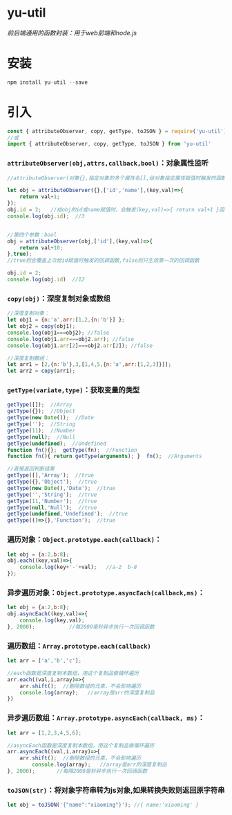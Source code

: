 # yu-util
  *前后端通用的函数封装：用于web前端和node.js*
# 安装
```javascript
npm install yu-util --save
```


# 引入
```javascript
const { attributeObserver, copy, getType, toJSON } = require('yu-util');
//或
import { attributeObserver, copy, getType, toJSON } from 'yu-util' 
```  


### `attributeObserver(obj,attrs,callback,bool)`：对象属性监听
```javascript
//attributeObserver(对象{},指定对象的多个属性名[],给对象指定属性赋值时触发的函数,布尔值)

let obj = attributeObserver({},['id','name'],(key,val)=>{
	return val+1;
});
obj.id = 2;   //给obj的id或name赋值时，会触发(key,val)=>{ return val+1 }函数
console.log(obj.id);  //3


//第四个参数：bool
obj = attributeObserver(obj,['id'],(key,val)=>{
	return val+10;
},true);
//true则会覆盖上次给id赋值时触发的回调函数,false则只生效第一次的回调函数

obj.id = 2;
console.log(obj.id)  //12
```


### `copy(obj)`：深度复制对象或数组
```javascript
//深度复制对象：
let obj1 = {n:'a',arr:[1,2,{n:'b'}] };
let obj2 = copy(obj1);
console.log(obj1===obj2); //false
console.log(obj1.arr===obj2.arr); //false
console.log(obj1.arr[2]===obj2.arr[2]); //false

//深度复制数组：
let arr1 = [2,{n:'b'},3,[1,4,5,{n:'a',arr:[1,2,3]}]];
let arr2 = copy(arr1);
```

### `getType(variate,type)`：获取变量的类型
```javascript
getType([]);  //Array
getType({});  //Object
getType(new Date());  //Date
getType('');  //String
getType(11);  //Number
getType(null);  //Null
getType(undefined);  //Undefined
function fn(){};  getType(fn);  //Function
function fn(){ return getType(arguments); }  fn();  //Arguments

//直接返回判断结果
getType([],'Array');  //true
getType({},'Object');  //true
getType(new Date(),'Date');  //true
getType('','String');  //true
getType(11,'Number');  //true
getType(null,'Null');  //true
getType(undefined,'Undefined');  //true
getType(()=>{},'Function');  //true
```

### 遍历对象：`Object.prototype.each(callback)`：
```javascript
let obj = {a:2,b:8};
obj.each((key,val)=>{
    console.log(key+'-'+val);   //a-2  b-8
});
```

### 异步遍历对象：`Object.prototype.asyncEach(callback,ms)`：
```javascript
let obj = {a:2,b:8};
obj.asyncEach((key,val)=>{
    console.log(key,val);
}, 2000);           //每2000毫秒异步执行一次回调函数
```

### 遍历数组：`Array.prototype.each(callback)`
```javascript
let arr = ['a','b','c'];

//each函数是深度复制本数组，用这个复制品做循环遍历
arr.each((val,i,array)=>{
	arr.shift();  //删除数组的元素，不会影响遍历
	console.log(array);   //array是arr的深度复制品
})
```

### 异步遍历数组：`Array.prototype.asyncEach(callback, ms)`：
```javascript
let arr = [1,2,3,4,5,6];

//asyncEach函数是深度复制本数组，用这个复制品做循环遍历
arr.asyncEach((val,i,array)=>{
    arr.shift();  //删除数组的元素，不会影响遍历
		console.log(array);   //array是arr的深度复制品
}, 2000);       //每隔2000毫秒异步执行一次回调函数
```

### `toJSON(str)`：将对象字符串转为js对象,如果转换失败则返回原字符串
```javascript
let obj = toJSON('{"name":"xiaoming"}'); //{ name:'xiaoming' }
```